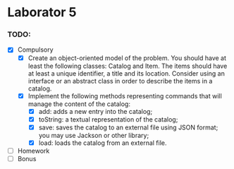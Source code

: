 # Laborator 5


### TODO:

- [x] Compulsory
  - [x] Create an object-oriented model of the problem. You should have at least the following classes: Catalog and Item. The items should have at least a unique identifier, a title and its location. Consider using an interface or an abstract class in order to describe the items in a catalog.
  - [x] Implement the following methods representing commands that will manage the content of the catalog:
    - [x] add: adds a new entry into the catalog;
    - [x] toString: a textual representation of the catalog;
    - [x] save: saves the catalog to an external file using JSON format; you may use Jackson or other library;
    - [x] load: loads the catalog from an external file.
- [ ] Homework
- [ ] Bonus